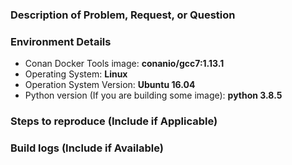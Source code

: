 ### Description of Problem, Request, or Question

### Environment Details
* Conan Docker Tools image: **conanio/gcc7:1.13.1**
* Operating System: **Linux**
* Operation System Version: **Ubuntu 16.04**
* Python version (If you are building some image): **python 3.8.5**

### Steps to reproduce (Include if Applicable)

### Build logs (Include if Available)

